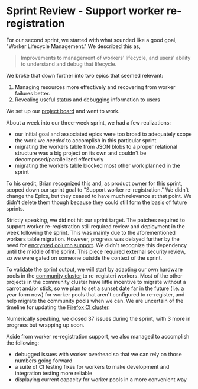 # Sprint Review - Support worker re-registration

For our second sprint, we started with what sounded like a good goal, "Worker Lifecycle Management." We described this as,

> Improvements to management of workers' lifecycle, and users' ability to understand and debug that lifecycle.

We broke that down further into two epics that seemed relevant:

1. Managing resources more effectively and recovering from worker failures better.
2. Revealing useful status and debugging information to users

We set up our [project board](https://github.com/taskcluster/taskcluster/projects/7) and went to work.

About a week into our three-week sprint, we had a few realizations:

* our initial goal and associated epics were too broad to adequately scope the work we *needed* to accomplish in this particular sprint
* migrating the workers table from JSON blobs to a proper relational structure was a big project on its own and couldn't be decomposed/parallelized effectively
* migrating the workers table blocked most other work planned in the sprint

To his credit, Brian recognized this and, as product owner for this sprint, scoped down our sprint goal to "Support worker re-registration." We didn't change the Epics, but they ceased to have much relevance at that point. We didn't delete them though because they could still form the basis of future sprints.

Strictly speaking, we did not hit our sprint target. The patches required to support worker re-registration still required review and deployment in the week following the sprint. This was mainly due to the aforementioned workers table migration. However, progress was delayed further by the need for [encrypted column support](https://github.com/taskcluster/taskcluster/issues/2962). We didn't recognize this dependency until the middle of the sprint. This piece required external security review, so we were gated on someone outside the context of the sprint.

To validate the sprint output, we will start by adapting our own hardware pools in the [community cluster](https://community-tc.services.mozilla.com/worker-manager) to re-registeri workers. Most of the other projects in the community cluster have little incentive to migrate without a carrot and/or stick, so we plan to set a sunset date far in the future (i.e. a year form now) for worker pools that aren't configured to re-register, and help migrate the community pools when we can. We are uncertain of the timeline for updating the [Firefox CI cluster](https://firefox-ci-tc.services.mozilla.com/).

Numerically speaking, we closed 37 issues during the sprint, with 3 more in progress but wrapping up soon.

Aside from worker re-registration support, we also managed to accomplish the following:

* debugged issues with worker overhead so that we can rely on those numbers going forward
* a suite of CI testing fixes for workers to make development and integration testing more reliable
* displaying current capacity for worker pools in a more convenient way
